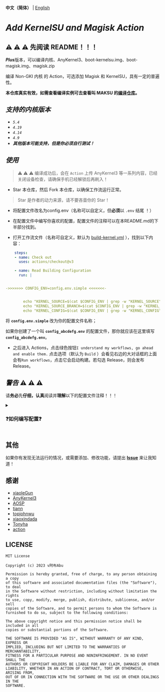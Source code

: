 **中文（简体）** | [English](README.md)

# *Add KernelSU and Magisk Action*

## :warning: :warning: :warning: **先阅读 README！！！**

***Plus***版本，可以编译内核、AnyKernel3、boot-kernelsu.img、boot-magisk.img、magisk.zip

编译 Non-GKI 内核 的 Action，可选添加 Magisk 和 KernelSU，具有一定的普遍性。

**本仓库真实有效，如需查看编译实例可去查看叫 MAKSU 的[编译仓库](https://github.com/magojohnji/MAKSU/actions)。**

## ***支持的内核版本***

- *`5.4`*
- *`4.19`*
- *`4.14`*
- *`4.9`*
- ***其他版本可能支持，但是你必须自行测试！***

## ***使用***

> :warning: :warning: :warning: 编译成功后，会在 `Action` 上传 AnyKernel3 等一系列内容，已经关闭设备检查，请确保手机已经解锁后再刷入！

- Star 本仓库，然后 Fork 本仓库，以确保工作流运行正常。

> Star 是作者的动力来源，请不要吝啬你的 Star！

- 将配置文件改名为config.env（名称可以自定义，但**必须**以 `.env` 结尾 ！）

- 在配置文件中编写你喜欢的配置，配置文件的注释可以在本README.md的下半部分找到。

- 打开工作流文件（名称可自定义，默认为 [build-kernel.yml](.github/workflows/build-kernel.yml) ），找到以下内容：

```yaml
    steps:
    - name: Check out
      uses: actions/checkout@v3

    - name: Read Building Configuration
      run: |


->>>>>>> CONFIG_ENV=config.env.simple <<<<<<<-


        echo "KERNEL_SOURCE=$(cat $CONFIG_ENV | grep -w "KERNEL_SOURCE" | head -n 1 | cut -d "=" -f 2)" >> $GITHUB_ENV
        echo "KERNEL_SOURCE_BRANCH=$(cat $CONFIG_ENV | grep -w "KERNEL_SOURCE_BRANCH" | head -n 1 | cut -d "=" -f 2)" >> $GITHUB_ENV
        echo "KERNEL_CONFIG=$(cat $CONFIG_ENV | grep -w "KERNEL_CONFIG" | head -n 1 | cut -d "=" -f 2)" >> $GITHUB_ENV
```

将 **`config.env.simple`** 改为你的配置文件名称；

如果你创建了一个叫 **`config_abcdefg.env`** 的配置文件，那你就应该在这里填写 **`config_abcdefg.env`**。

- 之后进入 Actions，点击绿色按钮`I understand my workflows, go ahead and enable them.` 点击选项（默认为 `Build` ）会看见右边的大对话框的上面会有`Run workflows`，点击它会启动构建。若勾选 Release，则会发布 Release。

## ***警告*** :warning: :warning: :warning:

请**务必**先**仔细，认真**阅读并**理解**以下的配置文件注释！！！

<details>
  <summary><h3>❓如何编写配置❓ <h3></summary>

## ***配置***

**其中有些配置互相矛盾，请搞清逻辑关系后再进行配置！！！**

---

### **Kernel**

---

#### Kernel Source

（HTTP链接）

修改为你的内核仓库地址

例如: https://github.com/magojohnji/msm-4.14.git

支持 git 仓库或者 zip 压缩包、tar.gz 压缩包的直链

> Tips：此项应首选 git 仓库

#### Kernel Source Branch

（字符串）

修改为你的内核分支名称

例如: TDA，base，su，13，R，请自行查阅

#### Kernel Config

（字符串）

修改为你的内核配置文件名

例如: vendor/wayne_defconfig，vendor/violet-perf_defconfig，munch_defconfig 等

> Tips：可在内核源码的 arch/arm64/configs(/vendor) 中寻找

#### Arch

（字符串）

修改为你的 CPU 架构，一般为 arm64

例如: arm64

#### Kernel Image Name

（字符串）

修改为需要刷写的 kernel binary，一般与你的 aosp-device tree 里的 BOARD_KERNEL_IMAGE_NAME 是一致的

例如: Image.gz-dtb

常见还有 Image、Image.gz

### **Clang**

---

#### Enable Clang

（ true 或 false ）

我们提供可自定义是否开启 Clang 编译


#### Use AOSP Clang

（ true 或 false ）

可以选择是否用 AOSP 的 Clang

#### AOSP CLANG System

（字符串）

Clang所适用的系统

例如：
darwin-universal
darwin-x86
linux-x86
windows-x86
windows-x86_32

默认为 `linux-x86`，需要自定义请去 [AOSP Clang](https://android.googlesource.com/platform/prebuilts/clang/host/) 查看。 

#### AOSP Clang Branch

（字符串）

我们提供可自定义 Google 上游分支的选项，主要的有分支有：

| Clang 分支 |
| ---------- |
| main |
| master |
| master-kernel-build-2021 |
| master-kernel-build-2022 |

或者其它分支，请根据自己的需求在 https://android.googlesource.com/platform/prebuilts/clang/host/linux-x86 中寻找

#### AOSP Clang Version

（字符串）

填写需要使用的 Clang 版本
| Clang 版本 | 对应 Android 版本 | AOSP-Clang 版本 |
| ---------- | ----------------- | --------------- |
| 12.0.5 | Android S | r416183b |
| 14.0.6 | Android T | r450784d |
| 14.0.7 | | r450784e |
| 15.0.1 | | r458507 |

***谷歌官方文档如此，但经验证个别版本无法下载，如果无法下载请设为 r450784e***

一般 Clang12 就能通过大部分 4.14 及以上的内核的编译
我自己的 Redmi Note 7 Pro (Kenrel 4.14) 使用的是 ~~r450784d~~ r450784e

> Tips：如仍提示错误，则可去 [AOSP Clang](https://android.googlesource.com/platform/prebuilts/clang/host/linux-x86) 中寻找可用分支、版本

#### Use Custom Clang

（ true 或 false ）

可以使用除 Google 官方以外的 Clang，如 [ZyCromerZ-Clang](https://github.com/magojohnji/ZyCromerZ-Clang)

#### Custom Clang Source

（HTTP链接）

支持 git 仓库或者 zip 压缩包、tar.gz 压缩包的直链

> Tips：如果是 git 仓库，请填写包含`.git`的链接

#### Custom Clang Branch

（字符串）

如果使用自定义 Clang，则可自定义第三方 Clang 的分支，例如 `main`

### **GCC**

---

#### Enable GCC 

（ true 或 false ）

可以配置是否启用 GCC 交叉编译

#### Enable AOSP GCC ARM64

（ true 或 false ）

是否下载 Google 官方的 AOSP GCC，启用 GCC 64 交叉编译

如果 **`Enable GCC `** 设为false，则此项无意义

#### Enable GCC ARM32

（ true 或 false ）

是否下载 Google 官方的 AOSP GCC，启用 GCC 32 交叉编译

如果 **`Enable GCC `** 设为false，则此项无意义

#### AOSP GCC System

（字符串）

用于编译内核的系统类型

> Tips：如果使用 macOS 编译，则填写 darwin-x86

#### AOSP GCC ARM64 Version

（字符串）

顾名思义，AOSP GCC ARM64 的版本号，一般默认为 `aarch64-linux-android-4.9`

#### AOSP GCC ARM32 Version

（字符串）

顾名思义，AOSP GCC ARM32 的版本，一般默认为 `arm-linux-androideabi-4.9`

#### AOSP GCC Android Version

（字符串）

顾名思义，AOSP GCC 所对应的 Android 的版本

如：12.1.0，10.0.0

#### AOSP GCC Release

（字符串）

顾名思义，AOSP GCC 所对应的发布版本号

如：r27

> Tips：以上 AOSP Gcc 如需自定义请去 [AOSP Gcc](如需自定义请至 https://android.googlesource.com/platform/prebuilts/gcc/) 自行寻找可用分支、版本

#### Use Custom Gcc 64

（ true 或 false ）

可以配置是否使用自定义的 Gcc 64

如果 **`Enable GCC `** 设为false，则此项无意义

#### Custom Gcc 64 Source

（HTTP链接）

自定义 Gcc 64 的源代码，支持 git 仓库或者 zip 压缩包、tar.gz 压缩包的直链

> Tips：如果是 git 仓库，请填写包含`.git`的链接

#### Custom Gcc 64 Branch

（字符串）

如果使用自定义 Gcc 64，则可自定义第三方 Gcc 的分支，例如 `main`

#### Use Custom Gcc 32

（ true 或 false ）

可以配置是否使用自定义的 Gcc 32

如果 **`Enable GCC `** 设为false，则此项无意义

#### Custom Gcc 32 Source

（HTTP链接）

自定义 Gcc 32 的源代码，支持 git 仓库或者 zip 压缩包、tar.gz 压缩包的直链

> Tips：如果是 git 仓库，请填写包含`.git`的链接

#### Custom Gcc 32 Branch

（字符串）

如果使用自定义 Gcc 32，则可自定义第三方 Gcc 的分支，例如 `main`


### **Enable KernelSU**

（ true 或 false ）

启用 KernelSU，用于排查内核故障或单独编译内核

#### Kernel Installer

（HTTP链接）

KernelSU 的安装脚本链接，以便使用第三方版本

> Tips：
tiann 原版：https://raw.githubusercontent.com/tiann/KernelSU/main/kernel/setup.sh
MlgmXyysd修改版：https://raw.githubusercontent.com/MlgmXyysd/KernelSU_Debug/master/kernel/setup.sh

#### KernelSU Branch or Tag

（字符串）

选择 KernelSU 的分支或 tag:

- main 分支(开发版): `KERNELSU_TAG=main`
- 最新 TAG(稳定版): `KERNELSU_TAG=`
- 指定 TAG(如`v0.5.2`): `KERNELSU_TAG=v0.5.2`

请自行寻找

#### KernelSU Manager signature size and hash

（字符串）

自定义KernelSU管理器签名的size值和hash值，如果不需要自定义管理器则请留空或填入官方默认值：

`KSU_EXPECTED_SIZE=0x033b`

`KSU_EXPECTED_HASH=0xb0b91415`

可键入`ksud debug get-sign <apk_path>`获取apk签名的size值和hash值

#### Build KernelSU Boot IMG

（ true 或 false ）

> 从之前的 Workflows 合并进来的，可以查看历史提交

编译含KernelSU的 boot.img，需要你提供 `KernelSU Source boot image`

#### KernelSU Source Boot Image

（HTTP链接）

故名思义，提供一个源系统可以正常开机的 boot 镜像，需要直链，最好是同一套内核源码以及与你当前系统同一套设备树从 aosp 构建出来的。ramdisk 里面包含分区表以及 init，没有的话构建出来的镜像会无法正常引导。

例如: https://raw.githubusercontent.com/abc/def/main/boot/boot.img

### **Enable Magisk**

（ true 或 false ）

顾名思义，配置是否启用 Magisk

#### Magisk APK

（HTTP链接）

故名思义，提供一个 Magisk APK 文件（ZIP也可以，理论上只要是ZIP格式的文件就可以了），需要直链，支持第三方、自定义版本的 Magisk。

如果找不到官方仓库，可以去 [magisk-files-host](https://github.com/magojohnji/magisk-files-host) 找APK文件，

> Tips：拆json找链接也可以。

#### Magisk Patch Partition

（字符串）

Magisk 所修补的分区名称

一般来说，是boot分区，但不排除部分设备是 init_boot 或 vendor_boot 的可能性，详见 Magisk 官方文档。

#### Magisk Source Boot Image

（HTTP链接）

Magisk 所修补的分区的镜像文件，需要直链。

例如：https://raw.githubusercontent.com/abc/def/main/boot/boot.img

### **Build Settings**

---

#### Disable LTO

（ true 或 false ）

LTO 用于优化内核，但有些时候会导致错误

#### Disable CC_WERROR

（ true 或 false ）

用于修复某些不支持或关闭了Kprobes的内核，修复KernelSU未检测到开启Kprobes的变量抛出警告导致错误

#### Add Kprobes Config

（ true 或 false ）

自动在 defconfig 注入参数，启用 Kprobes 支持

#### Add overlayfs Config

（ true 或 false ）

为 KernelSU 模块和 system 分区读写提供支持，自动在 defconfig 注入参数

#### Enable ccache

（ true 或 false ）

启用缓存，让第二次编译内核更快，最少可以减少 2/5 的时间

#### Need DTBO

（ true 或 false ）

上传 DTBO
部分设备需要

#### Extra cmds

（字符串）

有的内核需要加入一些其它编译命令，才能正常编译，一般不需要其它的命令，请自行搜索自己内核的资料
请在命令与命令之间用空格隔开

例如: LLVM=1 LLVM_IAS=1

#### TC Custom cmds

（字符串）

编译工具链配置，~~自己改改这些配置应该都会吧 :)~~ 自行询问内核作者或分析内核编译脚本

## ***有用的技巧***（恭喜你读完了 **`配置`** 部分）

- 如果想要在修改文件后自动构建，则可以将 [build-kernel.yml](.github/workflows/build-kernel.yml) 的开头部分改成这样：

```yaml
name: Build
on:
  push:
    branches: [ main ]
  workflow_dispatch:
    inputs:
      release:
        description: "Release"
        required: true
        default: false
        type: boolean

```

- 如果想要每天定时编译，则可以将 [build-kernel.yml](.github/workflows/build-kernel.yml) 的开头部分改成这样：

（每天 2:00 UTC 执行）

```yaml
name: Build
on:
  schedule:
    - cron: "0 2 * * *"
  workflow_dispatch:
    inputs:
      release:
        description: "Release"
        required: true
        default: false
        type: boolean
```

当然你也可以将他们混合起来 :-)

</details>

## 其他

如果你有发现无法运行的情况，或需要添加、修改功能，请提出 **[Issue](https://github.com/magojohnji/Add_KernelSU-Magisk_Action/issues)** 来让我知道！

## 感谢

- [xiaoleGun](https://gitjin.com/xiaoleGun)
- [AnyKernel3](https://github.com/osm0sis/AnyKernel3)
- [AOSP](https://android.googlesource.com)
- [tiann](https://github.com/tiann)
- [topjohnwu](https://github.com/topjohnwu)
- [xiaoxindada](https://github.com/xiaoxindada)
- [Tonyha](https://github.com/Tonyha7)
- [action](https://github.com/action)

## LICENSE

    MIT License

    Copyright (c) 2023 v阿布Abu

    Permission is hereby granted, free of charge, to any person obtaining a copy
    of this software and associated documentation files (the "Software"), to deal
    in the Software without restriction, including without limitation the rights
    to use, copy, modify, merge, publish, distribute, sublicense, and/or sell
    copies of the Software, and to permit persons to whom the Software is
    furnished to do so, subject to the following conditions:

    The above copyright notice and this permission notice shall be included in all
    copies or substantial portions of the Software.

    THE SOFTWARE IS PROVIDED "AS IS", WITHOUT WARRANTY OF ANY KIND, EXPRESS OR
    IMPLIED, INCLUDING BUT NOT LIMITED TO THE WARRANTIES OF MERCHANTABILITY,
    FITNESS FOR A PARTICULAR PURPOSE AND NONINFRINGEMENT. IN NO EVENT SHALL THE
    AUTHORS OR COPYRIGHT HOLDERS BE LIABLE FOR ANY CLAIM, DAMAGES OR OTHER
    LIABILITY, WHETHER IN AN ACTION OF CONTRACT, TORT OR OTHERWISE, ARISING FROM,
    OUT OF OR IN CONNECTION WITH THE SOFTWARE OR THE USE OR OTHER DEALINGS IN THE
    SOFTWARE.